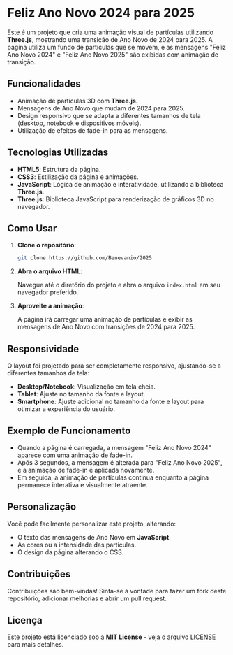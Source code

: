 # Feliz Ano Novo 2024 para 2025

Este é um projeto que cria uma animação visual de partículas utilizando **Three.js**, mostrando uma transição de Ano Novo de 2024 para 2025. A página utiliza um fundo de partículas que se movem, e as mensagens "Feliz Ano Novo 2024" e "Feliz Ano Novo 2025" são exibidas com animação de transição.

## Funcionalidades

- Animação de partículas 3D com **Three.js**.
- Mensagens de Ano Novo que mudam de 2024 para 2025.
- Design responsivo que se adapta a diferentes tamanhos de tela (desktop, notebook e dispositivos móveis).
- Utilização de efeitos de fade-in para as mensagens.

## Tecnologias Utilizadas

- **HTML5**: Estrutura da página.
- **CSS3**: Estilização da página e animações.
- **JavaScript**: Lógica de animação e interatividade, utilizando a biblioteca **Three.js**.
- **Three.js**: Biblioteca JavaScript para renderização de gráficos 3D no navegador.

## Como Usar

1. **Clone o repositório**:

   ```bash
   git clone https://github.com/Benevanio/2025
   ```

2. **Abra o arquivo HTML**:

   Navegue até o diretório do projeto e abra o arquivo `index.html` em seu navegador preferido.

3. **Aproveite a animação**:

   A página irá carregar uma animação de partículas e exibir as mensagens de Ano Novo com transições de 2024 para 2025.

## Responsividade

O layout foi projetado para ser completamente responsivo, ajustando-se a diferentes tamanhos de tela:

- **Desktop/Notebook**: Visualização em tela cheia.
- **Tablet**: Ajuste no tamanho da fonte e layout.
- **Smartphone**: Ajuste adicional no tamanho da fonte e layout para otimizar a experiência do usuário.

## Exemplo de Funcionamento

- Quando a página é carregada, a mensagem "Feliz Ano Novo 2024" aparece com uma animação de fade-in.
- Após 3 segundos, a mensagem é alterada para "Feliz Ano Novo 2025", e a animação de fade-in é aplicada novamente.
- Em seguida, a animação de partículas continua enquanto a página permanece interativa e visualmente atraente.

## Personalização

Você pode facilmente personalizar este projeto, alterando:

- O texto das mensagens de Ano Novo em **JavaScript**.
- As cores ou a intensidade das partículas.
- O design da página alterando o CSS.

## Contribuições

Contribuições são bem-vindas! Sinta-se à vontade para fazer um fork deste repositório, adicionar melhorias e abrir um pull request.

## Licença

Este projeto está licenciado sob a **MIT License** - veja o arquivo [LICENSE](LICENSE) para mais detalhes.
